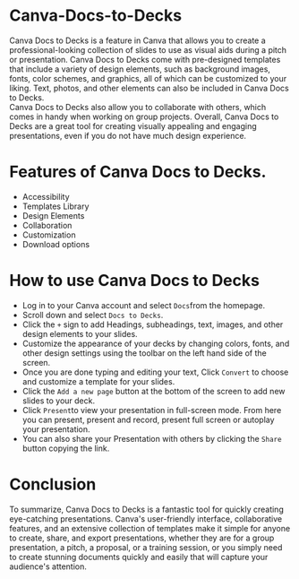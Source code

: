 # Canva-Docs-to-Decks
Canva Docs to Decks is a feature in Canva that allows you to create a professional-looking collection of slides to use as visual aids during a pitch or presentation. Canva Docs to Decks come with pre-designed templates that include a variety of design elements, such as background images, fonts, color schemes, and graphics, all of which can be customized to your liking. Text, photos, and other elements can also be included in Canva Docs to Decks. <br/> Canva Docs to Decks also allow you to collaborate with others, which comes in handy when working on group projects. Overall, Canva Docs to Decks are a great tool for creating visually appealing and engaging presentations, even if you do not have much design experience.
# Features of Canva Docs to Decks.
- Accessibility
- Templates Library
- Design Elements
- Collaboration
- Customization
- Download options
# How to use Canva Docs to Decks
- Log in to your Canva account and select `Docs`from the homepage.
- Scroll down and select `Docs to Decks`.
- Click the `+` sign to add Headings, subheadings, text, images, and other design elements to your slides.
- Customize the appearance of your decks by changing colors, fonts, and other design settings using the toolbar on the left hand side of the screen.
- Once you are done typing and editing your text, Click `Convert` to choose and customize a template for your slides.
- Click the `Add a new page` button at the bottom of the screen to add new slides to your deck.
- Click `Present`to view your presentation in full-screen mode. From here you can present, present and record, present full screen or autoplay your presentation.
- You can also share your Presentation with others by clicking the `Share` button copying the link.
# Conclusion
To summarize, Canva Docs to Decks is a fantastic tool for quickly creating eye-catching presentations. Canva's user-friendly interface, collaborative features, and an extensive collection of templates make it simple for anyone to create, share, and export presentations, whether they are for a group presentation, a pitch, a proposal, or a training session, or you simply need to create stunning documents quickly and easily that will capture your audience's attention.
